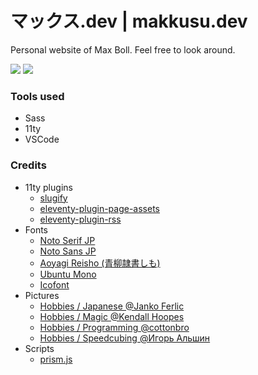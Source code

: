 # マックス.dev | makkusu.dev

Personal website of Max Boll. Feel free to look around.

![](https://img.shields.io/badge/version-v1.0.0-brightgreen)
![](https://img.shields.io/badge/updated-06.03.2022-brightgreen)

### Tools used

- Sass
- 11ty
- VSCode

### Credits

- 11ty plugins
    - [slugify](https://www.npmjs.com/package/@sindresorhus/slugify)
    - [eleventy-plugin-page-assets](https://github.com/maxboeck/eleventy-plugin-page-assets)
    - [eleventy-plugin-rss](https://www.11ty.dev/docs/plugins/rss/)
- Fonts
    - [Noto Serif JP](https://fonts.google.com/noto/specimen/Noto+Serif+JP)
    - [Noto Sans JP](https://fonts.google.com/noto/specimen/Noto+Sans+JP)
    - [Aoyagi Reisho (青柳隷書しも)](http://opentype.jp/aoyagireisho.htm)
    - [Ubuntu Mono](https://fonts.google.com/specimen/Ubuntu+Mono)
    - [Icofont](https://icofont.com)
- Pictures
    - [Hobbies / Japanese @Janko Ferlic](https://www.pexels.com/photo/turned-on-street-light-590478/)
    - [Hobbies / Magic @Kendall Hoopes](https://www.pexels.com/photo/close-up-photo-of-playing-cards-1796794/)
    - [Hobbies / Programming @cottonbro](https://www.pexels.com/photo/boy-in-white-t-shirt-sitting-on-chair-in-front-of-computer-4709285/)
    - [Hobbies / Speedcubing @Игорь Альшин](https://www.pexels.com/photo/rubik-s-cube-on-book-2873277/)
- Scripts
    - [prism.js](https://prismjs.com)
